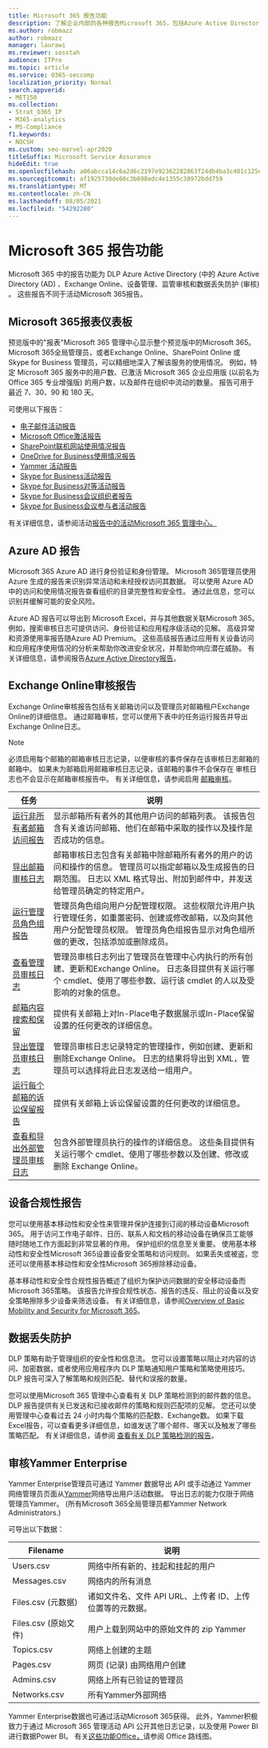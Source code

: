 ```yaml
---
title: Microsoft 365 报告功能
description: 了解企业内部的各种报告Microsoft 365，包括Azure Active Directory和Exchange Online。
ms.author: robmazz
author: robmazz
manager: laurawi
ms.reviewer: sosstah
audience: ITPro
ms.topic: article
ms.service: O365-seccomp
localization_priority: Normal
search.appverid:
- MET150
ms.collection:
- Strat_O365_IP
- M365-analytics
- MS-Compliance
f1.keywords:
- NOCSH
ms.custom: seo-marvel-apr2020
titleSuffix: Microsoft Service Assurance
hideEdit: true
ms.openlocfilehash: a06abcca14c6a2d6c2197e92362282863f24db4ba3c401c125e54cdb9f508c82
ms.sourcegitcommit: af1925730de60c3b698edc4e1355c38972bdd759
ms.translationtype: MT
ms.contentlocale: zh-CN
ms.lasthandoff: 08/05/2021
ms.locfileid: "54292280"
---
```

# <a name="microsoft-365-reporting-features"></a>Microsoft 365 报告功能

Microsoft 365 中的报告功能为 DLP Azure Active Directory (中的 Azure Active Directory (AD) 、Exchange Online、设备管理、监管审核和数据丢失防护 (审核) 。 这些报告不同于活动Microsoft 365报告。

## <a name="microsoft-365-reports-dashboard"></a>Microsoft 365报表仪表板

预览版中的"报表"Microsoft 365 管理中心显示整个预览版中的Microsoft 365。 Microsoft 365全局管理员，或者Exchange Online、SharePoint Online 或 Skype for Business 管理员，可以精细地深入了解该服务的使用情况。 例如，特定 Microsoft 365 服务中的用户数、已激活 Microsoft 365 企业应用版 (以前名为 Office 365 专业增强版) 的用户数，以及邮件在组织中流动的数量。 报告可用于最近 7、30、90 和 180 天。

可使用以下报告：

- [电子邮件活动报告](https://support.office.com/article/Office-365-Reports-in-the-admin-center-preview--Email-activity-1cbe2c00-ca65-4fb9-9663-1bbfa58ebe44)
- [Microsoft Office激活报告](https://support.office.com/article/Office-365-Reports-in-the-admin-center-preview--Microsoft-Office-activations-87c24ae2-82e0-4d1e-be01-c3bcc3f18c60)
- [SharePoint联机网站使用情况报告](https://support.office.com/article/Office-365-Reports-in-the-admin-center-preview--SharePoint-site-usage-4ecfb843-e5d5-464d-8bf6-7ed512a9b213)
- [OneDrive for Business使用情况报告](https://support.office.com/article/Office-365-Reports-in-the-Admin-Center-Preview--OneDrive-for-Business-usage-0de3b312-c4e8-4e4b-a02d-32b2f726a680)
- [Yammer 活动报告](https://support.office.com/article/View-the-Yammer-Activity-report-in-the-Office-365-admin-center-preview-c7c9f938-5b8e-4d52-b1a2-c7c32cb2312a)
- [Skype for Business活动报告](/SkypeForBusiness/skype-for-business-online-reporting/activity-report)
- [Skype for Business对等活动报告](/SkypeForBusiness/skype-for-business-online-reporting/peer-to-peer-activity-report)
- [Skype for Business会议组织者报告](/SkypeForBusiness/skype-for-business-online-reporting/conference-organizer-activity-report)
- [Skype for Business会议参与者活动报告](/SkypeForBusiness/skype-for-business-online-reporting/conference-participant-activity-report)

有关详细信息，请参阅活动[报告中的活动Microsoft 365 管理中心。](https://support.office.com/article/activity-reports-in-the-office-365-admin-center-0d6dfb17-8582-4172-a9a9-aed798150263)

## <a name="azure-ad-reports"></a>Azure AD 报告

Microsoft 365 Azure AD 进行身份验证和身份管理。 Microsoft 365管理员使用 Azure 生成的报告来识别异常活动和未经授权访问其数据。 可以使用 Azure AD 中的访问和使用情况报告查看组织的目录完整性和安全性。 通过此信息，您可以识别并缓解可能的安全风险。

Azure AD 报告可以导出到 Microsoft Excel，并与其他数据关联Microsoft 365。 例如，搜索审核日志可提供访问、身份验证和应用程序级活动的见解。 高级异常和资源使用率报告随Azure AD Premium。 这些高级报告通过应用有关设备访问和应用程序使用情况的分析来帮助你改进安全状况，并帮助你响应潜在威胁。 有关详细信息，请参阅报告[Azure Active Directory报告](/azure/active-directory/reports-monitoring/overview-reports/)。

## <a name="exchange-online-audit-reports"></a>Exchange Online审核报告

Exchange Online审核报告包括有关邮箱访问以及管理员对邮箱租户Exchange Online的详细信息。 通过邮箱审核，您可以使用下表中的任务运行报告并导出Exchange Online日志。

> [!NOTE]
> 必须启用每个邮箱的邮箱审核日志记录，以便审核的事件保存在该审核日志邮箱的邮箱中。 如果未为邮箱启用邮箱审核日志记录，该邮箱的事件不会保存在 审核日志也不会显示在邮箱审核报告中。 有关详细信息，请参阅启用 [邮箱审核](https://support.office.com/article/Enable-mailbox-auditing-in-Office-365-aaca8987-5b62-458b-9882-c28476a66918)。

| 任务 | 说明 |
|----------------------------------------------|----------------------------------------------------------------------------------------------------------------------------------------------------------------------------------------------------------------------------------------------------------------------------------------------------------------------------------------------------------|
| [运行非所有者邮箱访问报告](/exchange/security-and-compliance/exchange-auditing-reports/non-owner-mailbox-access-report) | 显示邮箱所有者外的其他用户访问的邮箱列表。 该报告包含有关谁访问邮箱、他们在邮箱中采取的操作以及操作是否成功的信息。 |
| [导出邮箱审核日志](/exchange/security-and-compliance/exchange-auditing-reports/export-mailbox-audit-logs) | 邮箱审核日志包含有关邮箱中除邮箱所有者外的用户的访问和操作的信息。 管理员可以指定邮箱以及生成报告的日期范围。 日志以 XML 格式导出、附加到邮件中，并发送给管理员确定的特定用户。 |
| [运行管理员角色组报告](/Office365/SecurityCompliance/eop/run-an-administrator-role-group-report-in-eop-eop) | 管理员角色组向用户分配管理权限。 这些权限允许用户执行管理任务，如重置密码、创建或修改邮箱，以及向其他用户分配管理员权限。 管理员角色组报告显示对角色组所做的更改，包括添加或删除成员。 |
| [查看管理员审核日志](/exchange/security-and-compliance/exchange-auditing-reports/view-administrator-audit-log) | 管理员审核日志列出了管理员在管理中心内执行的所有创建、更新和Exchange Online。 日志条目提供有关运行哪个 cmdlet、使用了哪些参数、运行该 cmdlet 的人以及受影响的对象的信息。 |
| [邮箱内容搜索和保留](/exchange/security-and-compliance/in-place-ediscovery/in-place-ediscovery) | 提供有关邮箱上对In-Place电子数据展示或In-Place保留设置的任何更改的详细信息。 |
| [导出管理员审核日志](/exchange/security-and-compliance/exchange-auditing-reports/search-role-group-changes) | 管理员审核日志记录特定的管理操作，例如创建、更新和删除Exchange Online。 日志的结果将导出到 XML，管理员可以选择将此日志发送给一组用户。 |
| [运行每个邮箱的诉讼保留报告](/exchange/security-and-compliance/exchange-auditing-reports/per-mailbox-litigation-hold-report) | 提供有关邮箱上诉讼保留设置的任何更改的详细信息。 |
| [查看和导出外部管理员审核日志](/exchange/security-and-compliance/exchange-auditing-reports/view-external-admin-audit-log) | 包含外部管理员执行的操作的详细信息。 这些条目提供有关运行哪个 cmdlet、使用了哪些参数以及创建、修改或删除 Exchange Online。 |

## <a name="device-compliance-reports"></a>设备合规性报告

您可以使用基本移动性和安全性来管理并保护连接到订阅的移动设备Microsoft 365。 用于访问工作电子邮件、日历、联系人和文档的移动设备在确保员工能够随时随地工作方面起到非常显著的作用。 保护组织的信息至关重要。 使用基本移动性和安全性Microsoft 365设置设备安全策略和访问规则。 如果丢失或被盗，您还可以使用基本移动性和安全性Microsoft 365擦除移动设备。

基本移动性和安全性合规性报告概述了组织为保护访问数据的安全移动设备而Microsoft 365策略。 该报告允许按合规性状态、报告的违反、阻止的设备以及安全策略擦除多少设备来筛选设备。 有关详细信息，请参阅[Overview of Basic Mobility and Security for Microsoft 365](https://support.microsoft.com/office/overview-of-basic-mobility-and-security-for-microsoft-365-faa7d8e5-645d-4d59-839c-c8d4c1869e4a)。

## <a name="data-loss-prevention"></a>数据丢失防护

DLP 策略有助于管理组织的安全性和信息流。 您可以设置策略以阻止对内容的访问、加密数据，或者使用应用程序内 DLP 策略通知用户策略和策略使用技巧。 DLP 报告可深入了解策略和规则匹配、替代和误报的数量。

您可以使用Microsoft 365 管理中心查看有关 DLP 策略检测到的邮件数的信息。 DLP 报告提供有关已发送和已接收邮件的策略和规则匹配项的见解。 您还可以使用管理中心查看过去 24 小时内每个策略的匹配数、Exchange数。 如果下载Excel报告，可以查看更多详细信息，如谁发送了哪个邮件、哪天以及触发了哪些策略匹配。 有关详细信息，请参阅 [查看有关 DLP 策略检测的报告](/previous-versions/exchange-server/exchange-150/jj889415(v=exchg.150))。

## <a name="auditing-in-yammer-enterprise"></a>审核Yammer Enterprise

Yammer Enterprise管理员可通过 Yammer 数据导出 API 或手动通过 Yammer 网络管理员页面从[Yammer](https://support.office.com/article/export-data-from-yammer-enterprise-b303d8f3-007d-4ad4-81f8-54fb1ecfb3f2)网络导出用户活动数据。 导出日志的能力仅限于网络管理员Yammer。  (所有Microsoft 365全局管理员都Yammer Network Administrators.) 

可导出以下数据：

| Filename | 说明 |
|----------------------------|-------------------------------------------------------------------------|
| Users.csv | 网络中所有新的、挂起和挂起的用户 |
| Messages.csv | 网络内的所有消息 |
| Files.csv (元数据)  | 诸如文件名、文件 API URL、上传者 ID、上传位置等的元数据。 |
| Files.csv (原始文件)  | 用户上载到网站中的原始文件的 zip Yammer |
| Topics.csv | 网络上创建的主题 |
| Pages.csv | 网页 (记录) 由网络用户创建 |
| Admins.csv | 网络上所有已验证的管理员 |
| Networks.csv | 所有Yammer外部网络 |

Yammer Enterprise数据也可通过活动Microsoft 365获得。 此外，Yammer积极致力于通过 Microsoft 365 管理活动 API 公开其他日志记录，以及使用 Power BI 进行数据Power BI。 有关[这些功能Office，](https://fasttrack.microsoft.com/roadmap?filters=yammer)请参阅 Office 路线图。
